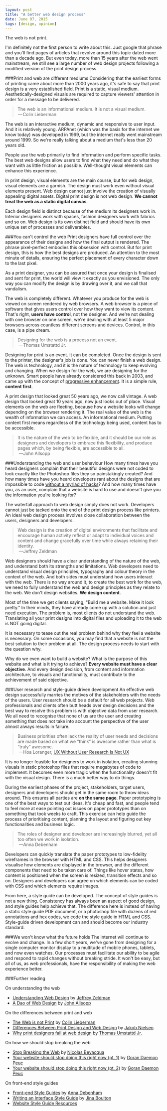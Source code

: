 ```yaml
---
layout: post
title: "A better web design process"
date: June 07, 2015
tags: [design, opinion]
---
```

The web is not print.

I'm definitely not the first person to write about this. Just google that phrase and you'll find pages of articles that revolve around this topic dated more than a decade ago. But even today, more than 15 years after the web went mainstream, we still see a large number of web design projects following a modified version of the print design process.

###Print and web are different mediums
Considering that the earliest forms of printing came about more than 2000 years ago, it's safe to say that print design is a very established field. Print is a static, visual medium. Aesthetically-designed visuals are required to capture viewers' attention in order for a message to be delivered.

> The web is an informational medium. It is not a visual medium.  
 — Colin Lieberman

The web is an interactive medium, dynamic and responsive to user input. And it is relatively young. ARPAnet (which was the basis for the internet we know today) was developed in 1969, but the internet really went mainstream around 1999. So we're really talking about a medium that's less than 20 years old. 

People use the web primarily to find information and perform specific tasks. The best web designs allow users to find what they need and do what they want with as little friction as possible. Well-thought visual elements can enhance this experience.

In print design, visual elements are the main course, but for web design, visual elements are a garnish. The design must work even without visual elements present. Web design cannot just involve the creation of visually appealing digital assets. Digital print design is not web design. **We cannot treat the web as a static digital canvas**.

Each design field is distinct because of the medium its designers work in. Interior designers work with spaces, fashion designers work with fabrics and so on. Web design is its own distinct field and should have its own unique set of processes and deliverables.

###You can't control the web
Print designers have full control over the appearance of their designs and how the final output is rendered. The phrase pixel-perfect embodies this obsession with control. But for print design, this is how the best designs are produced. An attention to the most minute of details, ensuring the perfect placement of every character down to the last pixel. 

As a print designer, you can be assured that once your design is finalised and sent for print, the world will view it exactly as you envisioned. The only way you can modify the design is by drawing over it, and we call that vandalism.

The web is completely different. Whatever you produce for the web is viewed on screen rendered by web browsers. A web browser is a piece of software that gives users control over how they want to view its content. That's right, **users have control**, not the designer. And we're not dealing with one browser on one screen, we're dealing with at least 5 major browsers across countless different screens and devices. Control, in this case, is a pipe dream.

> Designing for the web is a process not an event.  
 —Thomas Umstattd Jr.

Designing for print is an event. It can be completed. Once the design is sent to the printer, the designer's job is done. You can never finish a web design. The web is technology, and it is the nature of technology to keep evolving and changing. When we design for the web, we are designing for the unknown. Smart people have already considered this back in 2003, and came up with the concept of [progressive enhancement](http://alistapart.com/article/understandingprogressiveenhancement). It is a simple rule, **content first**.

A print design that looked great 50 years ago, we now call vintage. A web design that looked great 10 years ago, now just looks out of place. Visual elements on the web are fleeting, because how a website looks will change depending on the browser rendering it. The real value of the web is the wealth of information we can access. An informational medium. Putting content first means regardless of the technology being used, content has to be accessible.

> It is the nature of the web to be flexible, and it should be our role as designers and developers to embrace this flexibility, and produce pages which, by being flexible, are accessible to all.  
 —John Allsopp

###Understanding the web and user behaviour
How many times have you heard designers complain that their beautiful designs were not coded to look exactly like the Photoshop files they so painstakingly created? And how many times have you heard developers rant about the designs that are impossible to code [without a myriad of hacks](http://ponyfoo.com/articles/stop-breaking-the-web)? And how many times have you, as an user, complain that a website is hard to use and doesn't give you the information you're looking for?

The waterfall approach to web design simply does not work. Developers cannot just be tacked onto the end of the print design process like printers. An ideal web design process involves close collaboration between the users, designers and developers.

> Web design is the creation of digital environments that facilitate and encourage human activity reflect or adapt to individual voices and content and change gracefully over time while always retaining their identity.  
 —Jeffrey Zeldman

Web designers should have a clear understanding of the nature of the web, and understand both its strengths and limitations. Web developers need to understand visual design principles, typography and colour theory in the context of the web. And both sides must understand how users interact with the web. There is no way around it, to create the best work for the web, we need to fully understand the web and design principles as they relate to the web. We don't design websites. **We design content**.

Most of the time we get clients saying, "Build me a website. Make it look pretty." In their minds, they have already come up with a solution and just need execution. The problem is, most clients do not understand the web. Translating all your print designs into digital files and uploading it to the web is NOT going digital.

It is necessary to tease out the real problem behind why they feel a website is necessary. On some occasions, you may find that a website is not the best solution to their problem at all. The design process needs to start with the question why. 

Why do we even want to build a website? What is the purpose of this website and what is it trying to achieve? **Every website must have a clear objective**. And every design decision, from content and information architecture, to visuals and functionality, must contribute to the achievement of said objective.

###User research and style-guide driven development
An effective web design successfully marries the motives of the stakeholders with the needs of the users. User research should be a default for all web projects. Web professionals and clients often butt heads over design decisions and the best way to resolve this problem is with objective data from user research. We all need to recognise that none of us are the user and creating something that does not take into account the perspective of the user almost always results in failure. 

> Business priorities often lack the reality of user needs and decisions are made based on what we “think” is awesome rather than what is “truly” awesome.  
 —Hoa Loranger, [UX Without User Research Is Not UX](http://www.nngroup.com/articles/ux-without-user-research/)

It is no longer feasible for designers to work in isolation, creating stunning visuals in static photoshop files that require megabytes of code to implement. It becomes even more tragic when the functionality doesn't fit with the visual design. There is a much better way to do things.

During the earliest phases of the project, stakeholders, target users, designers and developers should get in the same room to throw ideas around. This ensures all parties are **on the same page**. Paper prototyping is one of the best ways to test out ideas. It's cheap and fast, and people tend to feel more at ease pointing out issues on paper prototypes than on something that took weeks to craft. This exercise can help guide the process of prioritising content, planning the layout and figuring out key functionalities and business logic.

> The roles of designer and developer are increasingly blurred, yet all too often we work in isolation.  
 —Anna Debenham

Developers can quickly translate the paper prototypes to low-fidelity wireframes in the browser with HTML and CSS. This helps designers visualise how elements are displayed in the browser, and the different components that need to be taken care of. Things like hover states, how content is positioned when the screen is resized, transition effects and so on. Designers and developers can agree on which elements can be coded with CSS and which elements require images.

From here, a style guide can be developed. The concept of style guides is not a new thing. Consistency has always been an aspect of good design, and style guides help achieve that. The difference here is instead of having a static style guide PDF document, or a photoshop file with dozens of red annotations and hex codes, we code the style guide in HTML and CSS. Style-guide driven development can and should become our industry standard.

###We won't know what the future holds
The internet will continue to evolve and change. In a few short years, we've gone from designing for a single computer monitor display to a multitude of mobile phones, tablets, and now even watches. Our processes must facilitate our ability to be agile and respond to rapid changes without breaking stride. It won't be easy, but all of us, as web professionals, have the responsibility of making the web experience better. 

###Further reading
<p class="no-margin">On understanding the web</p>

<ul>
  <li class="no-margin"><a href="http://www.nngroup.com/articles/differences-between-print-design-and-web-design/">Understanding Web Design</a> by <a href="http://www.zeldman.com/">Jeffrey Zeldman</a></li>
  <li><a href="http://alistapart.com/article/dao/">A Dao of Web Design</a> by <a href="http://johnfallsopp.com/">John Allsopp</a></li>
</ul>

<p class="no-margin">On the differences between print and web</p>

<ul>
  <li class="no-margin"><a href="http://www.cactusflower.org/the-web-is-not-print/">The Web is not Print</a> by <a href="http://www.cactusflower.org/colin/">Colin Lieberman</a></li>
  <li class="no-margin"><a href="http://www.nngroup.com/articles/differences-between-print-design-and-web-design/">Differences Between Print Design and Web Design</a> by <a href="http://www.nngroup.com/people/jakob-nielsen/">Jakob Nielsen</a></li>
  <li><a href="http://www.authormedia.com/why-print-designers-can-be-poor-web-designers/">Why print designers fail at web design</a> by <a href="http://www.thomasumstattd.com/">Thomas Umstattd Jr.</a></li>
</ul>

<p class="no-margin">On how we should stop breaking the web</p>

<ul>
  <li class="no-margin"><a href="http://ponyfoo.com/articles/stop-breaking-the-web">Stop Breaking the Web</a> by <a href="http://www.bevacqua.io/about/">Nicolas Bevacqua</a></li>
  <li class="no-margin"><a href="https://medium.com/@gpeuc/your-website-should-stop-doing-this-right-now-pt-1-a0c3eb525200/">Your website should stop doing this right now (pt. 1)</a> by <a href="https://twitter.com/gpeuc/">Goran Daemon Peuc</a></li>
  <li><a href="https://medium.com/@gpeuc/your-website-should-stop-doing-this-right-now-pt-2-3946282a4c1e/">Your website should stop doing this right now (pt. 2)</a> by <a href="https://twitter.com/gpeuc/">Goran Daemon Peuc</a></li>
</ul>

<p class="no-margin">On front-end style guides</p>

<ul>
  <li class="no-margin"><a href="http://24ways.org/2011/front-end-style-guides/">Front-end Style Guides</a> by <a href="http://maban.co.uk/">Anna Debenham</a></li>
  <li class="no-margin"><a href="http://alistapart.com/article/writingainterfacestyleguide">Writing an Interface Style Guide</a> by <a href="http://jina.me/">Jina Boulton</a></li>
  <li><a href="http://styleguides.io/">Website Style Guide Resources</a>
</ul>



